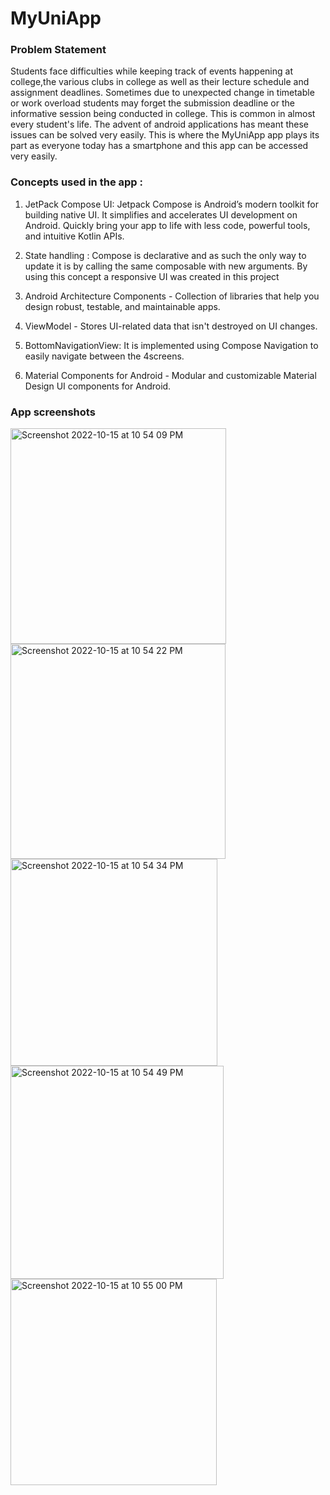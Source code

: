# MyUniApp
### Problem Statement
Students face difficulties while keeping track of events happening at college,the various clubs in college as well as their lecture schedule and assignment deadlines.
Sometimes due to unexpected change in timetable or work overload students may forget the submission deadline or the informative session being conducted in college. 
This is common in almost every student's life.
The advent of android applications has meant these issues can be solved very easily. 
This is where the MyUniApp app plays its part as everyone today has a smartphone and this app can be accessed very easily.

### Concepts used in the app :


1. JetPack Compose UI: Jetpack Compose is Android’s modern toolkit for building native UI. It simplifies and accelerates UI development on Android. Quickly bring your app to life with less code, powerful tools, and intuitive Kotlin APIs.

2. State handling : Compose is declarative and as such the only way to update it is by calling the same composable with new arguments. By using this concept a responsive UI was created in this project

3. Android Architecture Components - Collection of libraries that help you design robust, testable, and maintainable apps.
4. ViewModel - Stores UI-related data that isn't destroyed on UI changes.

5. BottomNavigationView: It is implemented using Compose Navigation to easily navigate between the 4screens.

6. Material Components for Android - Modular and customizable Material Design UI components for Android.

### App screenshots

<img width="345" alt="Screenshot 2022-10-15 at 10 54 09 PM" src="https://user-images.githubusercontent.com/60894542/195999880-d7ee86d9-4375-4715-9cc7-4098b8ab6a90.png"> <img width="344" alt="Screenshot 2022-10-15 at 10 54 22 PM" src="https://user-images.githubusercontent.com/60894542/195999885-d11df886-7707-4d33-ab52-48cc2c618005.png">
<img width="331" alt="Screenshot 2022-10-15 at 10 54 34 PM" src="https://user-images.githubusercontent.com/60894542/195999888-acdf8fe0-8a20-4fa1-b785-86ce1725b7c0.png"> 
<img width="341" alt="Screenshot 2022-10-15 at 10 54 49 PM" src="https://user-images.githubusercontent.com/60894542/195999889-cb0dedc5-c0a6-45b9-bc8f-b90824644b5e.png">
<img width="330" alt="Screenshot 2022-10-15 at 10 55 00 PM" src="https://user-images.githubusercontent.com/60894542/195999891-eec0deae-e437-4382-8a51-d47b9fd5e7b9.png">
